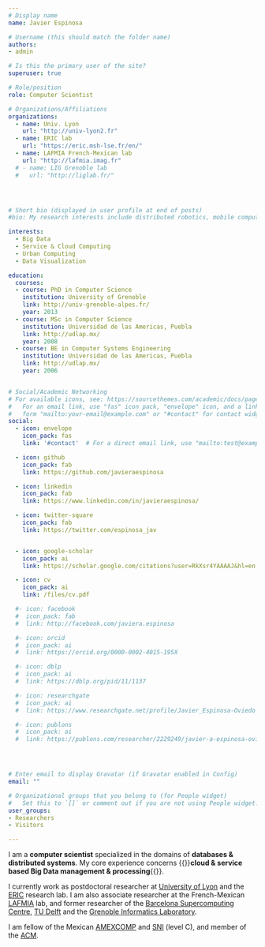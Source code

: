 ```yaml
---
# Display name
name: Javier Espinosa

# Username (this should match the folder name)
authors:
- admin

# Is this the primary user of the site?
superuser: true

# Role/position
role: Computer Scientist

# Organizations/Affiliations
organizations:
  - name: Univ. Lyon
    url: "http://univ-lyon2.fr"
  - name: ERIC lab
    url: "https://eric.msh-lse.fr/en/"
  - name: LAFMIA French-Mexican lab
    url: "http://lafmia.imag.fr"
  # - name: LIG Grenoble lab
  #   url: "http://liglab.fr/"




# Short bio (displayed in user profile at end of posts)
#bio: My research interests include distributed robotics, mobile computing and programmable matter.

interests:
  - Big Data
  - Service & Cloud Computing
  - Urban Computing
  - Data Visualization

education:
  courses:
  - course: PhD in Computer Science
    institution: University of Grenoble
    link: http://univ-grenoble-alpes.fr/
    year: 2013
  - course: MSc in Computer Science
    institution: Universidad de las Americas, Puebla
    link: http://udlap.mx/
    year: 2008
  - course: BE in Computer Systems Engineering
    institution: Universidad de las Americas, Puebla
    link: http://udlap.mx/
    year: 2006


# Social/Academic Networking
# For available icons, see: https://sourcethemes.com/academic/docs/page-builder/#icons
#   For an email link, use "fas" icon pack, "envelope" icon, and a link in the
#   form "mailto:your-email@example.com" or "#contact" for contact widget.
social:
  - icon: envelope
    icon_pack: fas
    link: '#contact'  # For a direct email link, use "mailto:test@example.org".

  - icon: github
    icon_pack: fab
    link: https://github.com/javieraespinosa

  - icon: linkedin
    icon_pack: fab
    link: https://www.linkedin.com/in/javieraespinosa/

  - icon: twitter-square
    icon_pack: fab
    link: https://twitter.com/espinosa_jav


  - icon: google-scholar
    icon_pack: ai
    link: https://scholar.google.com/citations?user=RkXsr4YAAAAJ&hl=en

  - icon: cv
    icon_pack: ai
    link: /files/cv.pdf

  #- icon: facebook
  #  icon_pack: fab
  #  link: http://facebook.com/javiera.espinosa

  #- icon: orcid
  #  icon_pack: ai
  #  link: https://orcid.org/0000-0002-4015-195X  

  #- icon: dblp
  #  icon_pack: ai
  #  link: https://dblp.org/pid/11/1137

  #- icon: researchgate
  #  icon_pack: ai
  #  link: https://www.researchgate.net/profile/Javier_Espinosa-Oviedo  

  #- icon: publons
  #  icon_pack: ai
  #  link: https://publons.com/researcher/2229249/javier-a-espinosa-oviedo/




# Enter email to display Gravatar (if Gravatar enabled in Config)
email: ""

# Organizational groups that you belong to (for People widget)
#   Set this to `[]` or comment out if you are not using People widget.
user_groups:
- Researchers
- Visitors

---
```


I am a **computer scientist** specialized in the domains of **databases & distributed systems**. My core experience concerns {{<hl>}}**cloud & service based Big Data management & processing**{{</hl>}}.

I currently work as postdoctoral researcher at [University of Lyon](http://univ-lyon3.fr/) and the [ERIC](https://eric.msh-lse.fr/en/) research lab. I am also associate researcher at the French-Mexican [LAFMIA](http://lafmia.imag.fr) lab, and former researcher of the [Barcelona Supercomputing Centre](http://bsc.es), [TU Delft](http://tudelft.nl) and the [Grenoble Informatics Laboratory](http://liglab.fr/en).

I am fellow of the Mexican [AMEXCOMP](http://amexcomp.org.mx/) and [SNI](https://en.wikipedia.org/wiki/Sistema_Nacional_de_Investigadores) (level C), and member of the [ACM](http://acm.org).
